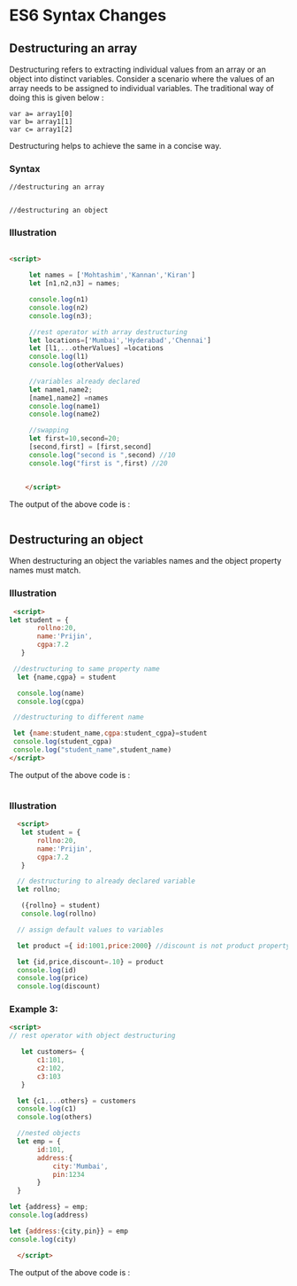 
# ES6 Syntax Changes

## Destructuring an array

Destructuring refers to extracting individual values from an array or an object into distinct variables. Consider a scenario where the values of an array needs to be assigned to individual variables. The traditional way of doing this is given below : 

```
var a= array1[0]
var b= array1[1]
var c= array1[2]

```
Destructuring helps to achieve the same in a concise way. 


### Syntax 

```
//destructuring an array


//destructuring an object
```

### Illustration

```html

<script>
     
     let names = ['Mohtashim','Kannan','Kiran']
     let [n1,n2,n3] = names;

     console.log(n1)
     console.log(n2)
     console.log(n3);

     //rest operator with array destructuring
     let locations=['Mumbai','Hyderabad','Chennai']
     let [l1,...otherValues] =locations
     console.log(l1)
     console.log(otherValues)
    
     //variables already declared
     let name1,name2;
     [name1,name2] =names
     console.log(name1)
     console.log(name2)

     //swapping 
     let first=10,second=20;
     [second,first] = [first,second]
     console.log("second is ",second) //10
     console.log("first is ",first) //20


    </script> 

```

The output of the above code is : 

```

```


## Destructuring an object

When destructuring an object the variables names and the object property names must match.

### Illustration 

```html
 <script>
let student = {
       rollno:20,
       name:'Prijin',
       cgpa:7.2
   }

 //destructuring to same property name
  let {name,cgpa} = student

  console.log(name)
  console.log(cgpa)

 //destructuring to different name

 let {name:student_name,cgpa:student_cgpa}=student
 console.log(student_cgpa)
 console.log("student_name",student_name)
</script>

```
The output of the above code is : 

```

```

### Illustration


```html
  <script>
   let student = {
       rollno:20,
       name:'Prijin',
       cgpa:7.2
   }

  // destructuring to already declared variable
  let rollno;

   ({rollno} = student)
   console.log(rollno)

  // assign default values to variables 

  let product ={ id:1001,price:2000} //discount is not product property

  let {id,price,discount=.10} = product 
  console.log(id)
  console.log(price)
  console.log(discount)


```

### Example 3:


```html
<script>
// rest operator with object destructuring

   let customers= {
       c1:101,
       c2:102,
       c3:103
   }

  let {c1,...others} = customers
  console.log(c1)
  console.log(others)

  //nested objects
  let emp = {
       id:101,
       address:{
           city:'Mumbai',
           pin:1234
       }
  }

let {address} = emp;
console.log(address)

let {address:{city,pin}} = emp
console.log(city)

  </script>


```

The output of the above code is : 

```

```
